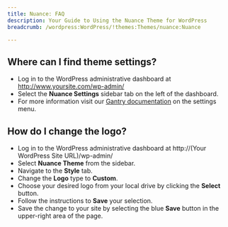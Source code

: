 ```yaml
---
title: Nuance: FAQ
description: Your Guide to Using the Nuance Theme for WordPress
breadcrumb: /wordpress:WordPress/!themes:Themes/nuance:Nuance

---
```


Where can I find theme settings?
-----
* Log in to the WordPress administrative dashboard at http://www.yoursite.com/wp-admin/
* Select the **Nuance Settings** sidebar tab on the left of the dashboard.
* For more information visit our [Gantry documentation](http://docs.gantry.org/gantry4/configure) on the settings menu.

How do I change the logo?
-----

* Log in to the WordPress administrative dashboard at http://(Your WordPress Site URL)/wp-admin/
* Select **Nuance Theme** from the sidebar.
* Navigate to the **Style** tab.
* Change the **Logo** type to **Custom**.
* Choose your desired logo from your local drive by clicking the **Select** button.
* Follow the instructions to **Save** your selection.
* Save the change to your site by selecting the blue **Save** button in the upper-right area of the page.

[gantry]: http://docs.gantry.org/gantry4/configure